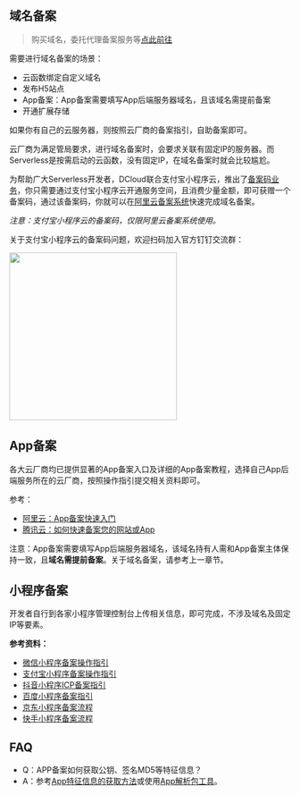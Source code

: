 ## 域名备案

> 购买域名，委托代理备案服务等[点此前往](https://market.aliyun.com/agents/yscdcloud#J_3368608030%5D)

需要进行域名备案的场景：
- 云函数绑定自定义域名
- 发布H5站点
- App备案：App备案需要填写App后端服务器域名，且该域名需提前备案
- 开通扩展存储

如果你有自己的云服务器，则按照云厂商的备案指引，自助备案即可。

云厂商为满足管局要求，进行域名备案时，会要求关联有固定IP的服务器。而Serverless是按需启动的云函数，没有固定IP，在域名备案时就会比较尴尬。

为帮助广大Serverless开发者，DCloud联合支付宝小程序云，推出了[备案码业务](https://doc.dcloud.net.cn/uniCloud/price.html#备案码)，你只需要通过支付宝小程序云开通服务空间，且消费少量金额，即可获赠一个备案码，通过该备案码，你就可以在[阿里云备案系统](https://beian.aliyun.com/)快速完成域名备案。

*注意：支付宝小程序云的备案码，仅限阿里云备案系统使用。*

关于支付宝小程序云的备案码问题，欢迎扫码加入官方钉钉交流群：

<img src="https://qiniu-web-assets.dcloud.net.cn/unidoc/zh/unicloud/1699427250281.png" width="300" />

## App备案

各大云厂商均已提供显著的App备案入口及详细的App备案教程，选择自己App后端服务所在的云厂商，按照操作指引提交相关资料即可。

参考：
- [阿里云：App备案快速入门](https://wanwang.aliyun.com/qualificationrec/bazszl)
- [腾讯云：如何快速备案您的网站或App](https://cloud.tencent.com/document/product/243/39038)

注意：App备案需要填写App后端服务器域名，该域名持有人需和App备案主体保持一致，且**域名需提前备案**。关于域名备案，请参考上一章节。

## 小程序备案

开发者自行到各家小程序管理控制台上传相关信息，即可完成，不涉及域名及固定IP等要素。

**参考资料：**

- [微信小程序备案操作指引](https://developers.weixin.qq.com/miniprogram/product/record/record_guidelines.html)
- [支付宝小程序备案操作指引](https://opendocs.alipay.com/mini/0apy22?pathHash=2cd5467d)
- [抖音小程序ICP备案指引](https://developer.open-douyin.com/docs/resource/zh-CN/mini-app/operation/settle/ICPFiling/ICPintroduce)
- [百度小程序备案指引](https://smartprogram.baidu.com/docs/introduction/register_filings/)
- [京东小程序备案流程](https://mp-docs.jd.com/doc/operation/beian/2300)
- [快手小程序备案流程](https://mp.kuaishou.com/docs/operate/specification/icp/guide.html)


## FAQ

- Q：APP备案如何获取公钥、签名MD5等特征信息？
- A：参考[App特征信息的获取方法](https://help.aliyun.com/zh/icp-filing/fill-in-app-feature-information)或使用[App解析包工具](https://www.yimenapp.com/developer/cert_analyse_upload.cshtml)。